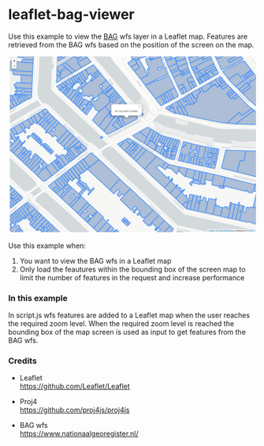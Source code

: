 # leaflet-bag-viewer
Use this example to view the [BAG](https://www.geobasisregistraties.nl/basisregistraties/adressen-en-gebouwen) wfs layer in a Leaflet map. Features are retrieved from the BAG wfs based on the position of the screen on the map.

<img src="docs/screenshot.PNG" alt="Screenshot" >

Use this example when:
1. You want to view the BAG wfs in a Leaflet map
2. Only load the feautures within the bounding box of the screen map to limit the number of features in the request and increase performance

### In this example
In script.js wfs features are added to a Leaflet map when the user reaches the required zoom level. When the required zoom level is reached the bounding box of the map screen is used as input to get features from the BAG wfs.


### Credits
- Leaflet<br>
https://github.com/Leaflet/Leaflet

- Proj4<br>
https://github.com/proj4js/proj4js

- BAG wfs<br>
https://www.nationaalgeoregister.nl/
